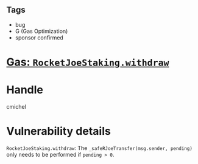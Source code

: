 ## Tags

- bug
- G (Gas Optimization)
- sponsor confirmed

# [Gas: `RocketJoeStaking.withdraw`](https://github.com/code-423n4/2022-01-trader-joe-findings/issues/210) 

# Handle

cmichel


# Vulnerability details

`RocketJoeStaking.withdraw`: The `_safeRJoeTransfer(msg.sender, pending)` only needs to be performed if `pending > 0`.


